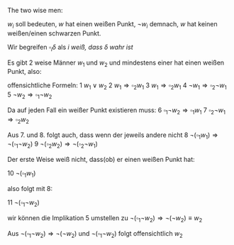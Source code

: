 The two wise men:

$w_{i}$ soll bedeuten, $w$ hat einen weißen Punkt, $\neg w_{i}$ demnach, $w$ hat keinen weißen/einen schwarzen Punkt.

Wir begreifen $\square_{i} \delta$ als *i weiß, dass $\delta$ wahr ist*

Es gibt 2 weise Männer $w_{1}$ und $w_{2}$ und mindestens einer hat einen weißen Punkt, also:

offensichtliche Formeln:
1 $w_{1} \vee w_{2}$
2 $w_{1} \Rightarrow \square_{2}  w_{1}$
3 $w_{1} \Rightarrow \square_{2}  w_{1}$
4 $\neg w_{1} \Rightarrow \square_{2} \neg w_{1}$
5 $\neg w_{2} \Rightarrow \square_{1} \neg w_{2}$

Da auf jeden Fall ein weißer Punkt existieren muss:
6 $\square_{1} \neg w_{2} \Rightarrow \square_{1} w_{1}$
7 $\square_{2} \neg w_{1} \Rightarrow \square_{2} w_{2}$

Aus 7. und 8. folgt auch, dass wenn der jeweils andere nicht
8 $\neg (\square_{1} w_{1}) \Rightarrow \neg (\square_{1} \neg w_{2})$
9 $\neg (\square_{2} w_{2}) \Rightarrow \neg (\square_{2} \neg w_{1})$

Der erste Weise weiß nicht, dass(ob) er einen weißen Punkt hat:

10 $\neg (\square_{1} w_{1})$

also folgt mit 8:

11 $\neg(\square_{1} \neg w_{2})$

wir können die Implikation 5 umstellen zu $\neg(\square_{1} \neg w_{2}) \Rightarrow \neg(\neg w_{2})\equiv w_{2}$

Aus $\neg(\square_{1} \neg w_{2}) \Rightarrow \neg(\neg w_{2})$ und $\neg (\square_{1} \neg w_{2})$ folgt offensichtlich $w_{2}$